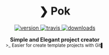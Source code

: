 
<h1 align="center">❯ Pok</h1>

<p align="center">
  <a href="https://npmjs.org/package/pok">
    <img src="https://img.shields.io/npm/v/pok.svg" alt="version" />
  </a>
  <a href="https://travis-ci.org/terkelg/pok">
    <img src="https://img.shields.io/travis/terkelg/pok.svg" alt="travis" />
  </a>
  <a href="https://npmjs.org/package/pok">
    <img src="https://img.shields.io/npm/dm/pok.svg" alt="downloads" />
  </a>
</p>

<p align="center">
  <b>Simple and Elegant project creator</b><br />
  <sub>>_ Easier for create template projects with Git▌</sub>
</p>

<br />

<!-- * **Simple**: prompts has [no big dependencies](http://npm.anvaka.com/#/view/2d/prompts) nor is it broken into a [dozen](http://npm.anvaka.com/#/view/2d/inquirer) tiny modules that only work well together.
* **User friendly**: prompt uses layout and colors to create beautiful cli interfaces.
* **Promised**: uses promises and `async`/`await`. No callback hell.
* **Flexible**: all prompts are independent and can be used on their own.
* **Testable**: provides a way to submit answers programmatically.
* **Unified**: consistent experience across all [prompts](#-types). -->